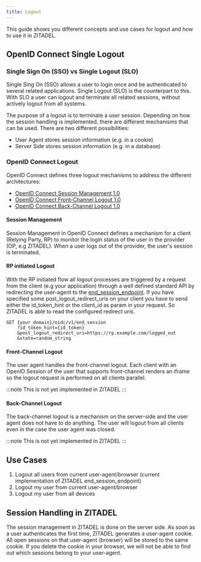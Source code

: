 ```yaml
---
title: Logout
---
```


This guide shows you different concepts and use cases for logout and how to use it in ZITADEL.

## OpenID Connect Single Logout 

### Single Sign On (SSO) vs Single Logout (SLO)

Single Sing On (SSO) allows a user to login once and be authenticated to several related applications.
Single Logout (SLO) is the counterpart to this. With SLO a user can logout and terminate all related sessions, without actively logout from all systems.

The purpose of a logout is to terminate a user session.
Depending on how the session handling is implemented, there are different mechanisms that can be used.
There are two different possibilities:
- User Agent stores session information (e.g. in a cookie)
- Server Side stores session information (e.g. in a database)

### OpenID Connect Logout

OpenID Connect defines three logout mechanisms to address the different architectures:
- [OpenID Connect Session Management 1.0](https://openid.net/specs/openid-connect-session-1_0.html)
- [OpenID Connect Front-Channel Logout 1.0](https://openid.net/specs/openid-connect-frontchannel-1_0.html)
- [OpenID Connect Back-Channel Logout 1.0](https://openid.net/specs/openid-connect-backchannel-1_0.html)

#### Session Management

Session Management in OpenID Connect defines a mechanism for a client (Relying Party, RP) to monitor the login status of the user in the provider (OP, e.g ZITADEL).
When a user logs out of the provider, the user's session is terminated.

#### RP initiated Logout

With the RP initiated flow all logout processes are triggered by a request from the client (e.g your application) through a well defined standard API by redirecting the user-agent to the [end_session_endpoint](/docs/apis/openidoauth/endpoints#end_session_endpoint).
If you have specified some post_logout_redirect_uris on your client you have to send either the id_token_hint or the client_id as param in your request.
So ZITADEL is able to read the configured redirect uris.

```
GET {your_domain}/oidc/v1/end_session
    ?id_token_hint={id_token}
    &post_logout_redirect_uri=https://rp.example.com/logged_out
    &state=random_string
```

#### Front-Channel Logout

The user agent handles the front-channel logout. 
Each client with an OpenID Session of the user that supports front-channel renders an iframe so the logout request is performed on all clients parallel.

:::note
This is not yet implemented in ZITADEL
:::

#### Back-Channel Logout

The back-channel logout is a mechanism on the server-side and the user agent does not have to do anything.
The user will logout from all clients even in the case the user agent was closed.

:::note
This is not yet implemented in ZITADEL
:::

## Use Cases

1. Logout all users from current user-agent/browser (current implementation of ZITADEL end_session_endpoint)
2. Logout my user from current user-agent/browser
3. Logout my user from all devices

## Session Handling in ZITADEL

The session management in ZITADEL is done on the server side. 
As soon as a user authenticates the first time, ZITADEL generates a user-agent cookie.
All open sessions on that user-agent (browser) will be stored to the same cookie.
If you delete the cookie in your browser, we will not be able to find out which sessions belong to your user-agent.
